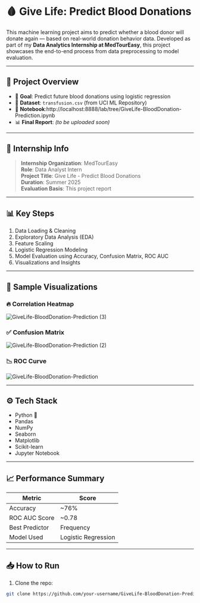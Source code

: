 # 🩸 Give Life: Predict Blood Donations

This machine learning project aims to predict whether a blood donor will donate again — based on real-world donation behavior data. Developed as part of my **Data Analytics Internship at MedTourEasy**, this project showcases the end-to-end process from data preprocessing to model evaluation.

---

## 📌 Project Overview

- 🎯 **Goal**: Predict future blood donations using logistic regression
- 📁 **Dataset**: `transfusion.csv` (from UCI ML Repository)
- 📓 **Notebook**:http://localhost:8888/lab/tree/GiveLife-BloodDonation-Prediction.ipynb
- 📊 **Final Report**: *(to be uploaded soon)*

---

## 💼 Internship Info

> **Internship Organization**: MedTourEasy  
> **Role**: Data Analyst Intern  
> **Project Title**: Give Life - Predict Blood Donations  
> **Duration**: Summer 2025  
> **Evaluation Basis**: This project report

---

## 📊 Key Steps

1. Data Loading & Cleaning  
2. Exploratory Data Analysis (EDA)  
3. Feature Scaling  
4. Logistic Regression Modeling  
5. Model Evaluation using Accuracy, Confusion Matrix, ROC AUC  
6. Visualizations and Insights

---

## 🧪 Sample Visualizations

### 🔥 Correlation Heatmap
![GiveLife-BloodDonation-Prediction (3)](https://github.com/user-attachments/assets/d8c266c8-12d5-4eba-89e9-c78d22e73016)


### ✅ Confusion Matrix
![GiveLife-BloodDonation-Prediction (2)](https://github.com/user-attachments/assets/1b44438a-093c-437b-a95a-97bad26ed8c3)

### 📉 ROC Curve
![GiveLife-BloodDonation-Prediction](https://github.com/user-attachments/assets/8e485723-3180-4020-bd9f-8057b560b183)

---

## ⚙️ Tech Stack

- Python 🐍
- Pandas
- NumPy
- Seaborn
- Matplotlib
- Scikit-learn
- Jupyter Notebook

---

## 📈 Performance Summary

| Metric             | Score     |
|--------------------|-----------|
| Accuracy           | ~76%      |
| ROC AUC Score      | ~0.78     |
| Best Predictor     | Frequency |
| Model Used         | Logistic Regression |

---

## 📥 How to Run

1. Clone the repo:
```bash
git clone https://github.com/your-username/GiveLife-BloodDonation-Prediction.git
